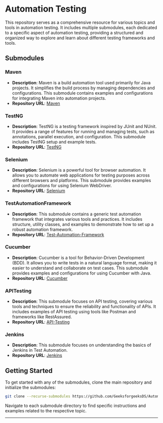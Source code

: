 # Automation Testing

This repository serves as a comprehensive resource for various topics and tools in automation testing. It includes multiple submodules, each dedicated to a specific aspect of automation testing, providing a structured and organized way to explore and learn about different testing frameworks and tools.

## Submodules

### Maven
- **Description**: Maven is a build automation tool used primarily for Java projects. It simplifies the build process by managing dependencies and configurations. This submodule contains examples and configurations for integrating Maven into automation projects.
- **Repository URL**: [Maven](https://github.com/rakesh-vardan/Learn_TA_Maven/tree/d77da57f1ab0afb5503ded75d72e4123a90cbd36)

### TestNG
- **Description**: TestNG is a testing framework inspired by JUnit and NUnit. It provides a range of features for running and managing tests, such as annotations, parallel execution, and configuration. This submodule includes TestNG setup and example tests.
- **Repository URL**: [TestNG](https://github.com/rakesh-vardan/Learn_TA_TestNG/tree/e5a9e2f07465e6d67419fdf3ee67cea8ab63709d)

### Selenium
- **Description**: Selenium is a powerful tool for browser automation. It allows you to automate web applications for testing purposes across different browsers and platforms. This submodule provides examples and configurations for using Selenium WebDriver.
- **Repository URL**: [Selenium](https://github.com/rakesh-vardan/Learn_TA_Selenium/tree/f9ff4b71e084f90326a56647f7765ac039f1cc3f)

### TestAutomationFramework
- **Description**: This submodule contains a generic test automation framework that integrates various tools and practices. It includes structure, utility classes, and examples to demonstrate how to set up a robust automation framework.
- **Repository URL**: [Test-Automation-Framework](https://github.com/rakesh-vardan/Learn_TestAutomationFramework/tree/63f2f1f7644d49fcc179714b5753c3c8ac98dd7a)

### Cucumber
- **Description**: Cucumber is a tool for Behavior-Driven Development (BDD). It allows you to write tests in a natural language format, making it easier to understand and collaborate on test cases. This submodule provides examples and configurations for using Cucumber with Java.
- **Repository URL**: [Cucumber](https://github.com/rakesh-vardan/Learn_TA_CucumberBDD/tree/f31db6e3f0a1cdb12913909a0602b7749de3f0e4)

### APITesting
- **Description**: This submodule focuses on API testing, covering various tools and techniques to ensure the reliability and functionality of APIs. It includes examples of API testing using tools like Postman and frameworks like RestAssured.
- **Repository URL**: [API-Testing](https://github.com/rakesh-vardan/Learn_TA_APITesting/tree/e5e57700288f4503f9f6b4d8e3f79f893dcd11ca)

### Jenkins
- **Description**: This submodule focuses on understanding the basics of Jenkins in Test Automation.
- **Repository URL**: [Jenkins](https://github.com/rakesh-vardan/Learn_TA_Jenkins/tree/9aa9d0864c6b412738d54f58a6d687e9391e4a0e)

## Getting Started

To get started with any of the submodules, clone the main repository and initialize the submodules:

```bash
git clone --recurse-submodules https://github.com/GeeksforgeeksDS/Automation-Testing
```

Navigate to each submodule directory to find specific instructions and examples related to the respective topic.


---
